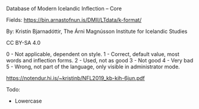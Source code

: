 Database of Modern Icelandic Inflection – Core

Fields:
https://bin.arnastofnun.is/DMII/LTdata/k-format/

By:
Kristín Bjarnadóttir, The Árni Magnússon Institute for Icelandic Studies

CC BY-SA 4.0


0 - Not applicable, dependent on style.
1 - Correct, default value, most words and inflection forms.
2 - Used, not as good
3 - Not good
4 - Very bad
5 - Wrong, not part of the language, only visible in administrator
mode.

https://notendur.hi.is/~kristinb/NFL2019_kb-kih-6jun.pdf


Todo:
* Lowercase
